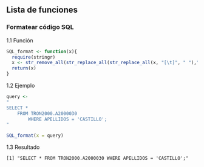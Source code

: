 ## Lista de funciones
### Formatear código SQL  

1.1 Función
```R
SQL_format <- function(x){
  require(stringr)
  x <- str_remove_all(str_replace_all(str_replace_all(x, "[\t]", " "),"  ", " "), "[\n]")
  return(x)
}
```
1.2 Ejemplo
```R
query <- 
"
SELECT *
	FROM TRON2000.A2000030
		WHERE APELLIDOS = 'CASTILLO';
"

SQL_format(x = query)
```
1.3 Resultado
```
[1] "SELECT * FROM TRON2000.A2000030 WHERE APELLIDOS = 'CASTILLO';"
```
